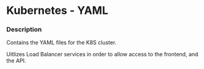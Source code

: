 # Kubernetes - YAML

  

### Description

Contains the YAML files for the K8S cluster. 

Uitlizes Load Balancer services in order to allow access to the frontend, and the API. 